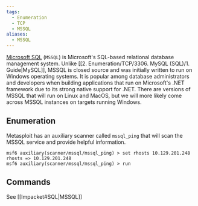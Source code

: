 ```yaml
---
tags:
  - Enumeration
  - TCP
  - MSSQL
aliases:
  - MSSQL
---
```

[Microsoft SQL](https://www.microsoft.com/en-us/sql-server/sql-server-2019) (`MSSQL`) is Microsoft's SQL-based relational database management system. Unlike [[2. Enumeration/TCP/3306. MySQL (SQL)/1. Guide|MySQL]], MSSQL is closed source and was initially written to run on Windows operating systems. It is popular among database administrators and developers when building applications that run on Microsoft's .NET framework due to its strong native support for .NET. There are versions of MSSQL that will run on Linux and MacOS, but we will more likely come across MSSQL instances on targets running Windows.


## Enumeration

Metasploit has an auxiliary scanner called `mssql_ping` that will scan the MSSQL service and provide helpful information.

```shell-session
msf6 auxiliary(scanner/mssql/mssql_ping) > set rhosts 10.129.201.248
rhosts => 10.129.201.248
msf6 auxiliary(scanner/mssql/mssql_ping) > run
```


## Commands 

See [[Impacket#SQL|MSSQL]]
